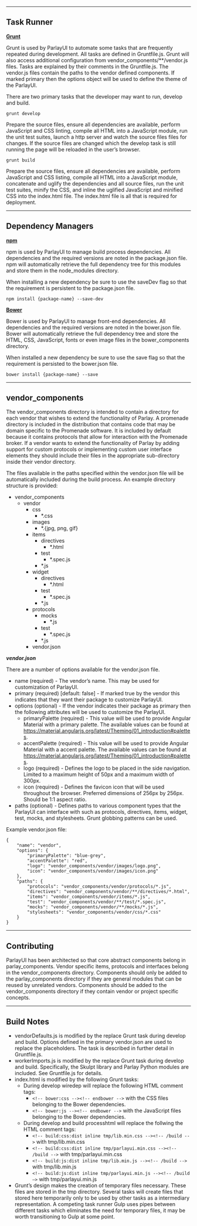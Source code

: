 -----------
Task Runner
-----------

**[Grunt](http://gruntjs.com)**

Grunt is used by ParlayUI to automate some tasks that are frequently repeated during development. All tasks are defined in Gruntfile.js. Grunt will also access additional configuration from vendor_components/**/vendor.js files. Tasks are explained by their comments in the Gruntfile.js. The vendor.js files contain the paths to the vendor defined components. If marked primary then the options object will be used to define the theme of the ParlayUI.

There are two primary tasks that the developer may want to run, develop and build.

    grunt develop

Prepare the source files, ensure all dependencies are available, perform JavaScript and CSS linting, compile all HTML into a JavaScript module, run the unit test suites, launch a http server and watch the source files files for changes. If the source files are changed which the develop task is still running the page will be reloaded in the user’s browser.

    grunt build
    
Prepare the source files, ensure all dependencies are available, perform JavaScript and CSS listing, compile all HTML into a JavaScript module, concatenate and uglify the dependencies and all source files, run the unit test suites, minify the CSS, and inline the uglified JavaScript and minified CSS into the index.html file. The index.html file is all that is required for deployment.

-------------------
Dependency Managers
-------------------

**[npm](https://www.npmjs.com/)**

npm is used by ParlayUI to manage build process dependencies. All dependencies and the required versions are noted in the package.json file. npm will automatically retrieve the full dependency tree for this modules and store them in the node_modules directory.

When installing a new dependency be sure to use the saveDev flag so that the requirement is persistent to the package.json file.

    npm install {package-name} --save-dev


**[Bower](http://bower.io/)**

Bower is used by ParlayUI to manage front-end dependencies. All dependencies and the required versions are noted in the bower.json file. Bower will automatically retrieve the full dependency tree and store the HTML, CSS, JavaScript, fonts or even image files in the bower_components directory.

When installed a new dependency be sure to use the save flag so that the requirement is persisted to the bower.json file.

    bower install {package-name} --save

-----------------
vendor_components
-----------------

The vendor_components directory is intended to contain a directory for each vendor that wishes to extend the functionality of Parlay. A promenade directory is included in the distribution that contains code that may be domain specific to the Promenade software. It is included by default because it contains protocols that allow for interaction with the Promenade broker. If a vendor wants to extend the functionality of Parlay by adding support for custom protocols or implementing custom user interface elements they should include their files in the appropriate sub-directory inside their vendor directory.

The files available in the paths specified within the vendor.json file will be automatically included during the build process. An example directory structure is provided:

- vendor_components
    - vendor
        - css
            - *.css
        - images
            - *.{jpg, png, gif}
        - items
            - directives
                - *.html
            - test
                - *.spec.js
            - *.js
        - widget
            - directives
                - *.html
            - test
                - *.spec.js
            - *.js
        - protocols
            - mocks
                - *.js
            - test
                - *.spec.js
            - *.js
        - vendor.json
        
        
***vendor.json***

There are a number of options available for the vendor.json file.

- name (required) - The vendor’s name. This may be used for customization of ParlayUI.
- primary (required) [default: false] - If marked true by the vendor this indicates that they want their package to customize ParlayUI.
- options (optional) - If the vendor indicates their package as primary then the following attributes will be used to customize the ParlayUI.
    - primaryPalette (required) - This value will be used to provide Angular Material with a primary palette. The available values can be found at https://material.angularjs.org/latest/Theming/01_introduction#palettes.
    - accentPalette (required) - This value will be used to provide Angular Material with a accent palette. The available values can be found at https://material.angularjs.org/latest/Theming/01_introduction#palettes.
    - logo (required) - Defines the logo to be placed in the side navigation. Limited to a maximum height of 50px and a maximum width of 300px.
    - icon (required) - Defines the favicon icon that will be used throughout the browser. Preferred dimensions of 256px by 256px. Should be 1:1 aspect ratio.
- paths (optional) - Defines paths to various component types that the ParlayUI can interface with such as protocols, directives, items, widget, test, mocks, and stylesheets. Grunt globbing patterns can be used.

Example vendor.json file:

```
{
    "name": "vendor",
    "options": {
        "primaryPalette": "blue-grey",
        "accentPalette": "red",
        "logo": "vendor_components/vendor/images/logo.png",
        "icon": "vendor_components/vendor/images/icon.png"
    },
    "paths": {
        "protocols": "vendor_components/vendor/protocols/*.js",
        "directives": "vendor_components/vendor/**/directives/*.html",
        "items": "vendor_components/vendor/items/*.js",
        "test": "vendor_components/vendor/**/test/*.spec.js",
        "mocks": "vendor_components/vendor/**/mocks/*.js",
        "stylesheets": "vendor_components/vendor/css/*.css"
    }
}
```

------------
Contributing
------------

ParlayUI has been architected so that core abstract components belong in parlay_components. Vendor specific items, protocols and interfaces belong in the vendor_components directory. Components should only be added to the parlay_components directory if they are general modules that can be reused by unrelated vendors. Components should be added to the vendor_components directory if they contain vendor or project specific concepts.

-----
Build Notes
-----

- vendorDefaults.js is modified by the replace Grunt task during develop and build. Options defined in the primary vendor.json are used to replace the placeholders. The task is described in further detail in Gruntfile.js.
- workerImports.js is modified by the replace Grunt task during develop and build. Specifically, the Skulpt library and Parlay Python modules are included. See Gruntfile.js for details.
- index.html is modified by the following Grunt tasks:
    - During develop wiredep will replace the following HTML comment tags:
        - ```<!-- bower:css --><!-- endbower -->``` with the CSS files belonging to the Bower dependencies.
        - ```<!-- bower:js --><!-- endbower -->``` with the JavaScript files belonging to the Bower dependencies.
    - During develop and build processhtml will replace the follwing the HTML comment tags:
        - ```<!-- build:css:dist inline tmp/lib.min.css --><!-- /build -->``` with tmp/lib.min.css
        - ```<!-- build:css:dist inline tmp/parlayui.min.css --><!-- /build -->``` with tmp/parlayui.min.css
        - ```<!-- build:js:dist inline tmp/lib.min.js --><!-- /build -->``` with tmp/lib.min.js
        - ```<!-- build:js:dist inline tmp/parlayui.min.js --><!-- /build —>``` with tmp/parlayui.min.js
- Grunt’s design makes the creation of temporary files necessary. These files are stored in the tmp directory. Several tasks will create files that stored here temporarily only to be used by other tasks as a intermediary representation. A competing task runner Gulp uses pipes between different tasks which eliminates the need for temporary files, it may be worth transitioning to Gulp at some point.